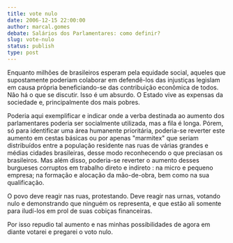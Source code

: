```yaml
---
title: vote nulo
date: 2006-12-15 22:00:00
author: marcal.gomes
debate: Salários dos Parlamentares: como definir?
slug: vote-nulo
status: publish 
type: post
---
```


Enquanto milhões de brasileiros esperam pela equidade social, aqueles que supostamente poderiam colaborar em defendê-los das injustiças legislam em causa própria beneficiando-se das contribuição econômica de todos. Não há o que se discutir. Isso é um absurdo. O Estado vive as expensas da sociedade e, principalmente dos mais pobres.  

Poderia aqui exemplificar e indicar onde a verba destinada ao aumento dos parlamentares poderia ser socialmente utilizada, mas a fila é longa. Pórem, só para identificar uma área humanente prioritária, poderia-se reverter este aumento em cestas básicas ou por apenas "marmitex" que seriam distribuídos entre a população residente nas ruas de várias grandes e médias cidades brasileiras, desse modo reconhecendo o que preciasan os brasileiros. Mas além disso, poderia-se reverter o aumento desses burgueses corruptos em trabalho direto e indireto : na micro e pequeno empresa; na formação e alocação da mão-de-obra, bem como na sua qualificação.  

O povo deve reagir nas ruas, protestando. Deve reagir nas urnas, votando nulo e demonstrando que ninguém os representa, e que estão ali somente para iludí-los em prol de suas cobiças financeiras.  

Por isso repudio tal aumento e nas minhas possibilidades de agora em diante votarei e pregarei o voto nulo.
